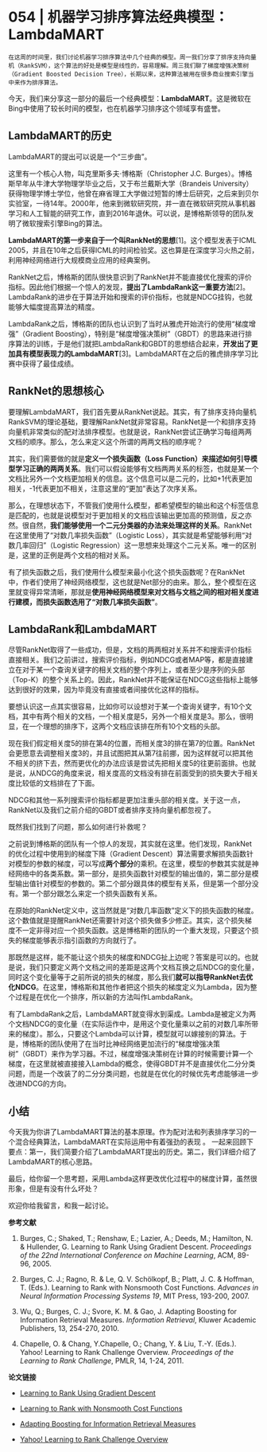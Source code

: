 # 054 | 机器学习排序算法经典模型：LambdaMART

    在这周的时间里，我们讨论机器学习排序算法中几个经典的模型。周一我们分享了排序支持向量机（RankSVM），这个算法的好处是模型是线性的，容易理解。周三我们聊了梯度增强决策树（Gradient Boosted Decision Tree），长期以来，这种算法被用在很多商业搜索引擎当中来作为排序算法。

今天，我们来分享这一部分的最后一个经典模型：**LambdaMART**。这是微软在Bing中使用了较长时间的模型，也在机器学习排序这个领域享有盛誉。

## LambdaMART的历史

LambdaMART的提出可以说是一个“三步曲”。

这里有一个核心人物，叫克里斯多夫⋅博格斯（Christopher J.C. Burges）。博格斯早年从牛津大学物理学毕业之后，又于布兰戴斯大学（Brandeis University）获得物理学博士学位，他曾在麻省理工大学做过短暂的博士后研究，之后来到贝尔实验室，一待14年。2000年，他来到微软研究院，并一直在微软研究院从事机器学习和人工智能的研究工作，直到2016年退休。可以说，是博格斯领导的团队发明了微软搜索引擎Bing的算法。

**LambdaMART的第一步来自于一个叫RankNet的思想**\[1\]。这个模型发表于ICML 2005，并且在10年之后获得ICML的时间检验奖。这也算是在深度学习火热之前，利用神经网络进行大规模商业应用的经典案例。

RankNet之后，博格斯的团队很快意识到了RankNet并不能直接优化搜索的评价指标。因此他们根据一个惊人的发现，**提出了LambdaRank这一重要方法**\[2\]。LambdaRank的进步在于算法开始和搜索的评价指标，也就是NDCG挂钩，也就能够大幅度提高算法的精度。

LambdaRank之后，博格斯的团队也认识到了当时从雅虎开始流行的使用“梯度增强”（Gradient Boosting），特别是“梯度增强决策树”（GBDT）的思路来进行排序算法的训练，于是他们就把LambdaRank和GBDT的思想结合起来，**开发出了更加具有模型表现力的LambdaMART**\[3\]。LambdaMART在之后的雅虎排序学习比赛中获得了最佳成绩。

## RankNet的思想核心

要理解LambdaMART，我们首先要从RankNet说起。其实，有了排序支持向量机RankSVM的理论基础，要理解RankNet就非常容易。RankNet是一个和排序支持向量机非常类似的配对法排序模型。也就是说，RankNet尝试正确学习每组两两文档的顺序。那么，怎么来定义这个所谓的两两文档的顺序呢？

其实，我们需要做的就是**定义一个损失函数（Loss Function）来描述如何引导模型学习正确的两两关系**。我们可以假设能够有文档两两关系的标签，也就是某一个文档比另外一个文档更加相关的信息。这个信息可以是二元的，比如+1代表更加相关，-1代表更加不相关，注意这里的“更加”表达了次序关系。

那么，在理想状态下，不管我们使用什么模型，都希望模型的输出和这个标签信息是匹配的，也就是说模型对于更加相关的文档应该输出更加高的预测值，反之亦然。很自然，**我们能够使用一个二元分类器的办法来处理这样的关系**。RankNet在这里使用了“对数几率损失函数”（Logistic Loss），其实就是希望能够利用“对数几率回归”（Logistic Regression）这一思想来处理这个二元关系。唯一的区别是，这里的正例是两个文档的相对关系。

有了损失函数之后，我们使用什么模型来最小化这个损失函数呢？在RankNet中，作者们使用了神经网络模型，这也就是Net部分的由来。那么，整个模型在这里就变得异常清晰，那就是**使用神经网络模型来对文档与文档之间的相对相关度进行建模，而损失函数选用了“对数几率损失函数”**。

## LambdaRank和LambdaMART

尽管RankNet取得了一些成功，但是，文档的两两相对关系并不和搜索评价指标直接相关。我们之前讲过，搜索评价指标，例如NDCG或者MAP等，都是直接建立在对于某一个查询关键字的相关文档的整个序列上，或者至少是序列的头部（Top-K）的整个关系上的。因此，RankNet并不能保证在NDCG这些指标上能够达到很好的效果，因为毕竟没有直接或者间接优化这样的指标。

要想认识这一点其实很容易，比如你可以设想对于某一个查询关键字，有10个文档，其中有两个相关的文档，一个相关度是5，另外一个相关度是3。那么，很明显，在一个理想的排序下，这两个文档应该排在所有10个文档的头部。

现在我们假定相关度5的排在第4的位置，而相关度3的排在第7的位置。RankNet会更愿意去调整相关度3的，并且试图把其从第7往前挪，因为这样就可以把其他不相关的挤下去，然而更优化的办法应该是尝试先把相关度5的往更前面排。也就是说，从NDCG的角度来说，相关度高的文档没有排在前面受到的损失要大于相关度比较低的文档排在了下面。

NDCG和其他一系列搜索评价指标都是更加注重头部的相关度。关于这一点，RankNet以及我们之前介绍的GBDT或者排序支持向量机都忽视了。

既然我们找到了问题，那么如何进行补救呢？

之前说到博格斯的团队有一个惊人的发现，其实就在这里。他们发现，RankNet的优化过程中使用到的梯度下降（Gradient Descent）算法需要求解损失函数针对模型的参数的梯度，可以写成**两个部分**的乘积。在这里，模型的参数其实就是神经网络中的各类系数。第一部分，是损失函数针对模型的输出值的，第二部分是模型输出值针对模型的参数的。第二个部分跟具体的模型有关系，但是第一个部分没有。第一个部分跟怎么来定一个损失函数有关系。

在原始的RankNet定义中，这当然就是“对数几率函数”定义下的损失函数的梯度。这个数值就是提醒RankNet还需要针对这个损失做多少修正。其实，这个损失梯度不一定非得对应一个损失函数。这是博格斯的团队的一个重大发现，只要这个损失的梯度能够表示指引函数的方向就行了。

那既然是这样，能不能让这个损失的梯度和NDCG扯上边呢？答案是可以的。也就是说，我们只要定义两个文档之间的差距是这两个文档互换之后NDCG的变化量，同时这个变化量等于之前所说的损失的梯度，那么我们**就可以指导RankNet去优化NDCG**。在这里，博格斯和其他作者把这个损失的梯度定义为Lambda，因为整个过程是在优化一个排序，所以新的方法叫作LambdaRank。

有了LambdaRank之后，LambdaMART就变得水到渠成。Lambda是被定义为两个文档NDCG的变化量（在实际运作中，是用这个变化量乘以之前的对数几率所带来的梯度）。那么，只要这个Lambda可以计算，模型就可以嫁接别的算法。于是，博格斯的团队使用了在当时比神经网络更加流行的“梯度增强决策树”（GBDT）来作为学习器。不过，梯度增强决策树在计算的时候需要计算一个梯度，在这里就被直接接入Lambda的概念，使得GBDT并不是直接优化二分分类问题，而是一个改装了的二分分类问题，也就是在优化的时候优先考虑能够进一步改进NDCG的方向。

## 小结

今天我为你讲了LambdaMART算法的基本原理。作为配对法和列表排序学习的一个混合经典算法，LambdaMART在实际运用中有着强劲的表现 。 一起来回顾下要点：第一，我们简要介绍了LambdaMART提出的历史。第二，我们详细介绍了LambdaMART的核心思路。

最后，给你留一个思考题，采用Lambda这样更改优化过程中的梯度计算，虽然很形象，但是有没有什么坏处？

欢迎你给我留言，和我一起讨论。

**参考文献**

1.  Burges, C.; Shaked, T.; Renshaw, E.; Lazier, A.; Deeds, M.; Hamilton, N. & Hullender, G. Learning to Rank Using Gradient Descent. _Proceedings of the 22nd International Conference on Machine Learning_, ACM, 89-96, 2005.
    
2.  Burges, C. J.; Ragno, R. & Le, Q. V. Schölkopf, B.; Platt, J. C. & Hoffman, T. (Eds.). Learning to Rank with Nonsmooth Cost Functions. _Advances in Neural Information Processing Systems 19_, MIT Press, 193-200, 2007.
    
3.  Wu, Q.; Burges, C. J.; Svore, K. M. & Gao, J. Adapting Boosting for Information Retrieval Measures. _Information Retrieval_, Kluwer Academic Publishers, 13, 254-270, 2010.
    
4.  Chapelle, O. & Chang, Y.Chapelle, O.; Chang, Y. & Liu, T.-Y. (Eds.). Yahoo! Learning to Rank Challenge Overview. _Proceedings of the Learning to Rank Challenge_, PMLR, 14, 1-24, 2011.
    

**论文链接**

*   [Learning to Rank Using Gradient Descent](https://icml.cc/2015/wp-content/uploads/2015/06/icml_ranking.pdf)
    
*   [Learning to Rank with Nonsmooth Cost Functions](http://citeseerx.ist.psu.edu/viewdoc/download?doi=10.1.1.62.1530&rep=rep1&type=pdf)
    
*   [Adapting Boosting for Information Retrieval Measures](http://citeseerx.ist.psu.edu/viewdoc/download?doi=10.1.1.157.5117&rep=rep1&type=pdf)
    
*   [Yahoo! Learning to Rank Challenge Overview](http://proceedings.mlr.press/v14/chapelle11a/chapelle11a.pdf)
    